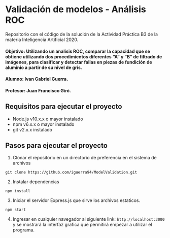 # Validación de modelos - Análisis ROC

Repositorio con el código de la solución de la Actividad Práctica B3 de la materia Inteligencia Artificial 2020.

#### Objetivo: Utilizando un analisis ROC, comparar la capacidad que se obtiene utilizando dos procedimientos diferentes “A” y “B” de filtrado de  imágenes, para clasificar y detectar fallas en piezas de fundición de aluminio a partir de su nivel de gris.
#### Alumno: Ivan Gabriel Guerra.
#### Profesor: Juan Francisco Giró.

## Requisitos para ejecutar el proyecto

- Node.js v10.x.x o mayor instalado
- npm v6.x.x o mayor instalado
- git v2.x.x instalado

## Pasos para ejecutar el proyecto

1. Clonar el repositorio en un directorio de preferencia en el sistema de archivos

`git clone https://github.com/iguerra94/ModelValidation.git`

2. Instalar dependencias

`npm install`

3. Iniciar el servidor Express.js que sirve los archivos estaticos.

`npm start`

4. Ingresar en cualquier navegador al siguiente link: `http://localhost:3000` y se mostrará la interfaz grafica que permitirá empezar a utilizar el programa.